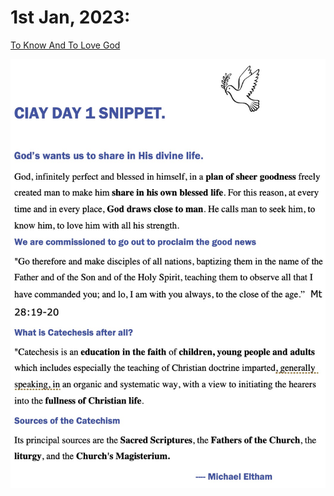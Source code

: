 # 1st Jan, 2023:

[To Know And To Love God](https://www.youtube.com/watch?v=tI-pOSv7tvg)

![Day 1 Snippet](https://github.com/fernal73/CIAY/blob/main/Day1Snippet.jpg?raw=true)
